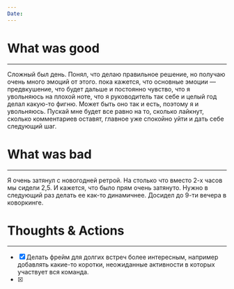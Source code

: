 ```yaml
---
Date:
---
```


# What was good 
---
Сложный был день. 
Понял, что делаю правильное решение, но получаю очень много эмоций от этого. пока кажется, что основные эмоции — предвкушение, что будет дальше и постоянно чувство, что я увольняюсь на плохой ноте, что я руководитель так себе и целый год делал какую-то фигню. Может быть оно так и есть, поэтому я и увольняюсь. 
Пускай мне будет все равно на то, сколько лайкнут, сколько комментариев оставят, главное уже спокойно уйти и дать себе следующий шаг.

# What was bad
---
Я очень затянул с новогодней ретрой. На столько что вместо 2-х часов мы сидели 2,5. И кажется, что было прям очень затянуто. Нужно в следующий раз делать ее как-то динамичнее.
Досидел до 9-ти вечера в коворкинге. 
 

# Thoughts & Actions
--- 
- [x] Делать фрейм для долгих встреч более интересным, например добавлять какие-то коротки, неожиданные активности в которых участвует вся команда.
- [x] 